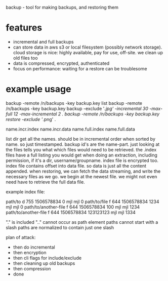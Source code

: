 backup - tool for making backups, and restoring them

# features

- incremental and full backups
- can store data in aws s3 or local filesystem (possibly network storage).  cloud storage is nice: highly available, pay for use, off-site.  we clean up old files too
- data is compressed, encrypted, authenticated
- focus on performance: waiting for a restore can be troublesome

# example usage

backup -remote /n/backups -key backup.key list
backup -remote /n/backups -key backup.key backup -exclude '*.jpg' -incremental 30 -max-full 12 -max-incremental 2 .
backup -remote /n/backups -key backup.key restore -exclude '*.png' <backup-id> .



name.incr.index
name.incr.data
name.full.index
name.full.data

list dir
get all the names.
should be in incremental order when sorted by name. so just timestamped.
backup id's are the name-part.
just looking at the files tells you what which files would need to be retrieved.
the .index files have a full listing you would get when doing an extraction, including permission, if it's a dir, username/groupname.
index file is encrypted too.
index file contains offset into data file.
so data is just all the content appended.
when restoring, we can fetch the data streaming, and write the necessary files as we go.  we begin at the newest file.  we might not even need have to retrieve the full data file.

example index file:

path/to d 755 1506578834 0 mjl mjl 0
path/to/file f 644 1506578834 1234 mjl mjl 0
path/to/another-file f 644 1506578834 100 mjl mjl 1234
path/to/another-file f 644 1506578834 123123123 mjl mjl 1334

"." is included
".." cannot occur as path element
paths cannot start with a slash
paths are normalized to contain just one slash


plan of attack:

- then do incremental
- then encryption
- then cli flags for include/exclude
- then cleaning up old backups
- then compression
- done
